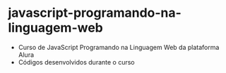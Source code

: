 # javascript-programando-na-linguagem-web
* Curso de JavaScript Programando na Linguagem Web da plataforma Alura
* Códigos desenvolvidos durante o curso

